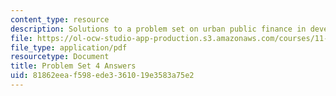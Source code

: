 ```yaml
---
content_type: resource
description: Solutions to a problem set on urban public finance in developing countries.
file: https://ol-ocw-studio-app-production.s3.amazonaws.com/courses/11-487-urban-public-finance-in-developing-countries-fall-2004/81862eeaf598ede3361019e3583a75e2_ps4_ans.pdf
file_type: application/pdf
resourcetype: Document
title: Problem Set 4 Answers
uid: 81862eea-f598-ede3-3610-19e3583a75e2
---
```

